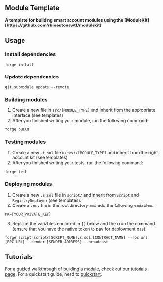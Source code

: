 ## Module Template

**A template for building smart account modules using the [ModuleKit][https://github.com/rhinestonewtf/modulekit]**

## Usage

### Install dependencies

```shell
forge install
```

### Update dependencies

```shell
git submodule update --remote
```

### Building modules

1. Create a new file in `src/[MODULE_TYPE]` and inherit from the appropriate interface (see templates)
2. After you finished writing your module, run the following command:

```shell
forge build
```

### Testing modules

1. Create a new `.t.sol` file in `test/[MODULE_TYPE]` and inherit from the right account kit (see templates)
2. After you finished writing your tests, run the following command:

```shell
forge test
```

### Deploying modules

1. Create a new `.s.sol` file in `script/` and inherit from `Script` and `RegistryDeployer` (see templates).
2. Create a `.env` file in the root directory and add the following variables:

```shell
PK=[YOUR_PRIVATE_KEY]
```

3. Replace the variables enclosed in `[]` below and then run the command (ensure that you have the native token to pay for deployment gas):

```shell
forge script script/[SCRIPT_NAME].s.sol:[CONTRACT_NAME] --rpc-url [RPC_URL] --sender [SENDER_ADDRESS] --broadcast
```

## Tutorials

For a guided walkthrough of building a module, check out our [tutorials page](https://docs.rhinestone.wtf/tutorials). For a quickstart guide, head to [quickstart](https://docs.rhinestone.wtf/quickstart).
